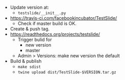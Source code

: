- Update version at:
	- `testslide/__init__.py`
- https://travis-ci.com/facebookincubator/TestSlide/
	- Check if master build is OK.
- Create & push tag.
- https://readthedocs.org/projects/testslide/
	- Trigger bulid for
		- new version
		- master
	- Admin > Versions: make new version the default
- Build & publish
	- `make sdist`
	- `twine upload dist/TestSlide-$VERSION.tar.gz`